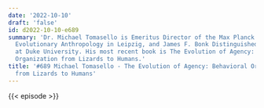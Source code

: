 ```yaml
---
date: '2022-10-10'
draft: 'false'
id: d2022-10-10-e689
summary: 'Dr. Michael Tomasello is Emeritus Director of the Max Planck Institute for
  Evolutionary Anthropology in Leipzig, and James F. Bonk Distinguished Professor
  at Duke University. His most recent book is The Evolution of Agency: Behavioral
  Organization from Lizards to Humans.'
title: '#689 Michael Tomasello - The Evolution of Agency: Behavioral Organization
  from Lizards to Humans'
---
```

{{< episode >}}
